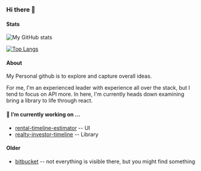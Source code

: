 ### Hi there 👋

#### Stats

![My GitHub stats](https://github-readme-stats.vercel.app/api?username=kvernon&show_icons=true&hide=prs&theme=transparent)

[![Top Langs](https://github-readme-stats.vercel.app/api/top-langs/?username=kvernon&theme=transparent)](https://github.com/anuraghazra/github-readme-stats)

#### About

My Personal github is to explore and capture overall ideas. 

For me, I'm an experienced leader with experience all over the stack, but I tend to focus on API more. In here, I'm currently heads down examining bring a library to life through react.

#### 🔭 I’m currently working on ...

+ [rental-timeline-estimator](https://github.com/kvernon/rental-timeline-estimator/) -- UI
+ [realty-investor-timeline](https://github.com/kvernon/realty-investor-timeline) -- Library

#### Older

+ [bitbucket](https://bitbucket.org/kellyvernon/workspace/repositories) -- not everything is visible there, but you might find something
